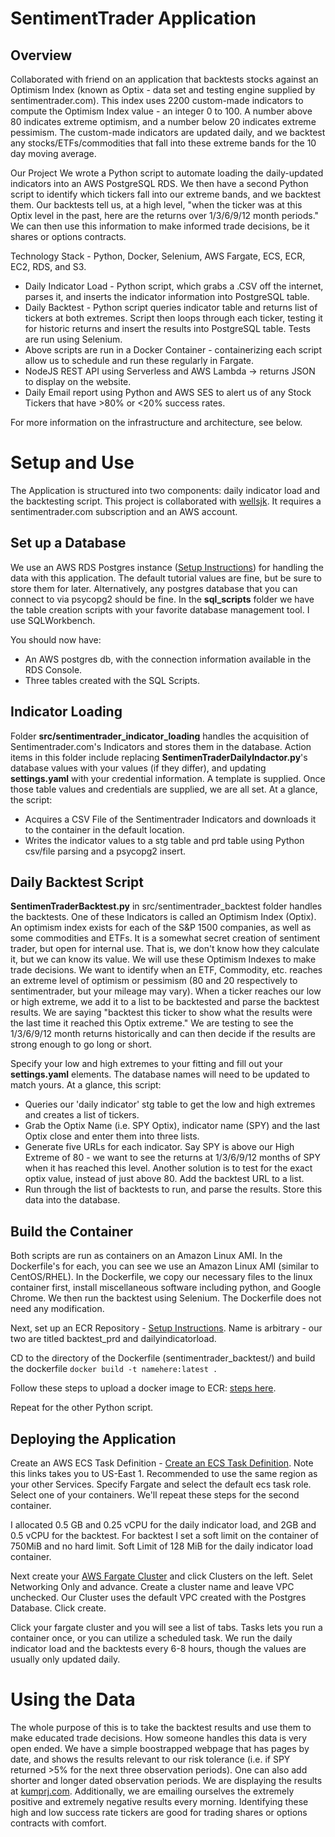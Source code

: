 # SentimentTrader Application

## Overview
Collaborated with friend on an application that backtests stocks against an Optimism Index (known as Optix - data set and testing engine supplied by sentimentrader.com). This index uses 2200 custom-made indicators to compute the Optimism Index value - an integer 0 to 100. A number above 80 indicates extreme optimism, and a number below 20 indicates extreme pessimism. The custom-made indicators are updated daily, and we backtest any stocks/ETFs/commodities that fall into these extreme bands for the 10 day moving average.

Our Project
We wrote a Python script to automate loading the daily-updated indicators into an AWS PostgreSQL RDS. We then have a second Python script to identify which tickers fall into our extreme bands, and we backtest them. Our backtests tell us, at a high level, "when the ticker was at this Optix level in the past, here are the returns over 1/3/6/9/12 month periods." We can then use this information to make informed trade decisions, be it shares or options contracts.

Technology Stack - Python, Docker, Selenium, AWS Fargate, ECS, ECR, EC2, RDS, and S3.
* Daily Indicator Load - Python script, which grabs a .CSV off the internet, parses it, and inserts the indicator information into PostgreSQL table.
* Daily Backtest - Python script queries indicator table and returns list of tickers at both extremes. Script then loops through each ticker, testing it for historic returns and insert the results into PostgreSQL table. Tests are run using Selenium.
* Above scripts are run in a Docker Container - containerizing each script allow us to schedule and run these regularly in Fargate.
* NodeJS REST API using Serverless and AWS Lambda -> returns JSON to display on the website.
* Daily Email report using Python and AWS SES to alert us of any Stock Tickers that have >80% or <20% success rates. 

For more information on the infrastructure and architecture, see below.

# Setup and Use

The Application is structured into two components: daily indicator load and the backtesting script. This project is collaborated with [wellsjk](https://github.com/wellsjk). It requires a sentimentrader.com subscription and an AWS account.

## Set up a Database
We use an AWS RDS Postgres instance ([Setup Instructions](https://aws.amazon.com/getting-started/tutorials/create-connect-postgresql-db/)) for handling the data with this application. The default tutorial values are fine, but be sure to store them for later. Alternatively, any postgres database that you can connect to via psycopg2 should be fine. In the __sql_scripts__ folder we have the table creation scripts with your favorite database management tool. I use SQLWorkbench. 

You should now have:
* An AWS postgres db, with the connection information available in the RDS Console.
* Three tables created with the SQL Scripts. 

## Indicator Loading
Folder __src/sentimentrader_indicator_loading__ handles the acquisition of Sentimentrader.com's Indicators and stores them in the database. Action items in this folder include replacing __SentimenTraderDailyIndactor.py__'s database values with your values (if they differ), and updating __settings.yaml__ with your credential information. A template is supplied. Once those table values and credentials are supplied, we are all set. At a glance, the script:
* Acquires a CSV File of the Sentimentrader Indicators and downloads it to the container in the default location.
* Writes the indicator values to a stg table and prd table using Python csv/file parsing and a psycopg2 insert.

## Daily Backtest Script
__SentimenTraderBacktest.py__ in src/sentimentrader_backtest folder handles the backtests. One of these Indicators is called an Optimism Index (Optix). An optimism index exists for each of the S&P 1500 companies, as well as some commodities and ETFs. It is a somewhat secret creation of sentiment trader, but open for internal use. That is, we don't know how they calculate it, but we can know its value. We will use these Optimism Indexes to make trade decisions. We want to identify when an ETF, Commodity, etc. reaches an extreme level of optimism or pessimism (80 and 20 respectively to sentimentrader, but your mileage may vary). When a ticker reaches our low or high extreme, we add it to a list to be backtested and parse the backtest results. We are saying "backtest this ticker to show what the results were the last time it reached this Optix extreme." We are testing to see the 1/3/6/9/12 month returns historically and can then decide if the results are strong enough to go long or short. 

Specify your low and high extremes to your fitting and fill out your __settings.yaml__ elements. The database names will need to be updated to match yours. At a glance, this script:
* Queries our 'daily indicator' stg table to get the low and high extremes and creates a list of tickers. 
* Grab the Optix Name (i.e. SPY Optix), indicator name (SPY) and the last Optix close and enter them into three lists.
* Generate five URLs for each indicator. Say SPY is above our High Extreme of 80 - we want to see the returns at 1/3/6/9/12 months of SPY when it has reached this level. Another solution is to test for the exact optix value, instead of just above 80. Add the backtest URL to a list.
* Run through the list of backtests to run, and parse the results. Store this data into the database.

## Build the Container
Both scripts are run as containers on an Amazon Linux AMI. In the Dockerfile's for each, you can see we use an Amazon Linux AMI (similar to CentOS/RHEL). In the Dockerfile, we copy our necessary files to the linux container first, install miscellaneous software including python, and Google Chrome. We then run the backtest using Selenium. The Dockerfile does not need any modification.

Next, set up an ECR Repository - [Setup Instructions](https://console.aws.amazon.com/ecr/home). Name is arbitrary - our two are titled backtest_prd and dailyindicatorload.

CD to the directory of the Dockerfile (sentimentrader_backtest/) and build the dockerfile `docker build -t namehere:latest .`

Follow these steps to upload a docker image to ECR: [steps here](https://docs.aws.amazon.com/AmazonECR/latest/userguide/docker-push-ecr-image.html).

Repeat for the other Python script.

## Deploying the Application

Create an AWS ECS Task Definition - [Create an ECS Task Definition](https://console.aws.amazon.com/ecs/home?region=us-east-1#/taskDefinitions/create). Note this links takes you to US-East 1. Recommended to use the same region as your other Services. Specify Fargate and select the default ecs task role. Select one of your containers. We'll repeat these steps for the second container.

I allocated 0.5 GB and 0.25 vCPU for the daily indicator load, and 2GB and 0.5 vCPU for the backtest. For backtest I set a soft limit on the container of 750MiB and no hard limit. Soft Limit of 128 MiB for the daily indicator load container.

Next create your [AWS Fargate Cluster](https://aws.amazon.com/ecs/) and click Clusters on the left. Selet Networking Only and advance. Create a cluster name and leave VPC unchecked. Our Cluster uses the default VPC created with the Postgres Database. Click create. 

Click your fargate cluster and you will see a list of tabs. Tasks lets you run a container once, or you can utilize a scheduled task. We run the daily indicator load and the backtests every 6-8 hours, though the values are usually only updated daily.

# Using the Data
The whole purpose of this is to take the backtest results and use them to make educated trade decisions. How someone handles this data is very open ended. We have a simple boostrapped webpage that has pages by date, and shows the results relevant to our risk tolerance (i.e. if SPY returned >5% for the next three observation periods). One can also add shorter and longer dated observation periods. We are displaying the results at [kumprj.com](https://kumprj.com). Additionally, we are emailing ourselves the extremely positive and extremely negative results every morning. Identifying these high and low success rate tickers are good for trading shares or options contracts with comfort.
